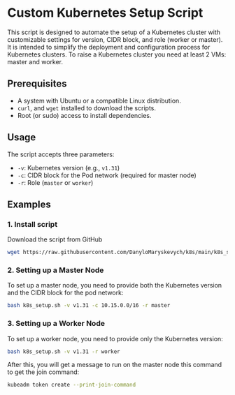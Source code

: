 # Custom Kubernetes Setup Script

This script is designed to automate the setup of a Kubernetes cluster with customizable settings for version, CIDR block, and role (worker or master).
It is intended to simplify the deployment and configuration process for Kubernetes clusters.
To raise a Kubernetes cluster you need at least 2 VMs: master and worker.

## Prerequisites

- A system with Ubuntu or a compatible Linux distribution.
- `curl`, and `wget` installed to download the scripts.
- Root (or sudo) access to install dependencies.

## Usage

The script accepts three parameters:
- `-v`: Kubernetes version (e.g., `v1.31`)
- `-c`: CIDR block for the Pod network (required for master node)
- `-r`: Role (`master` or `worker`)

## Examples

### 1. Install script

Download the script from GitHub

```bash
wget https://raw.githubusercontent.com/DanyloMaryskevych/k8s/main/k8s_setup.sh
```

### 2. Setting up a **Master** Node

To set up a master node, you need to provide both the Kubernetes version and the CIDR block for the pod network:

```bash
bash k8s_setup.sh -v v1.31 -c 10.15.0.0/16 -r master
```

### 3. Setting up a **Worker** Node

To set up a worker node, you need to provide only the Kubernetes version:

```bash
bash k8s_setup.sh -v v1.31 -r worker
```
After this, you will get a message to run on the master node this command to get the join command:
```bash
kubeadm token create --print-join-command
```
